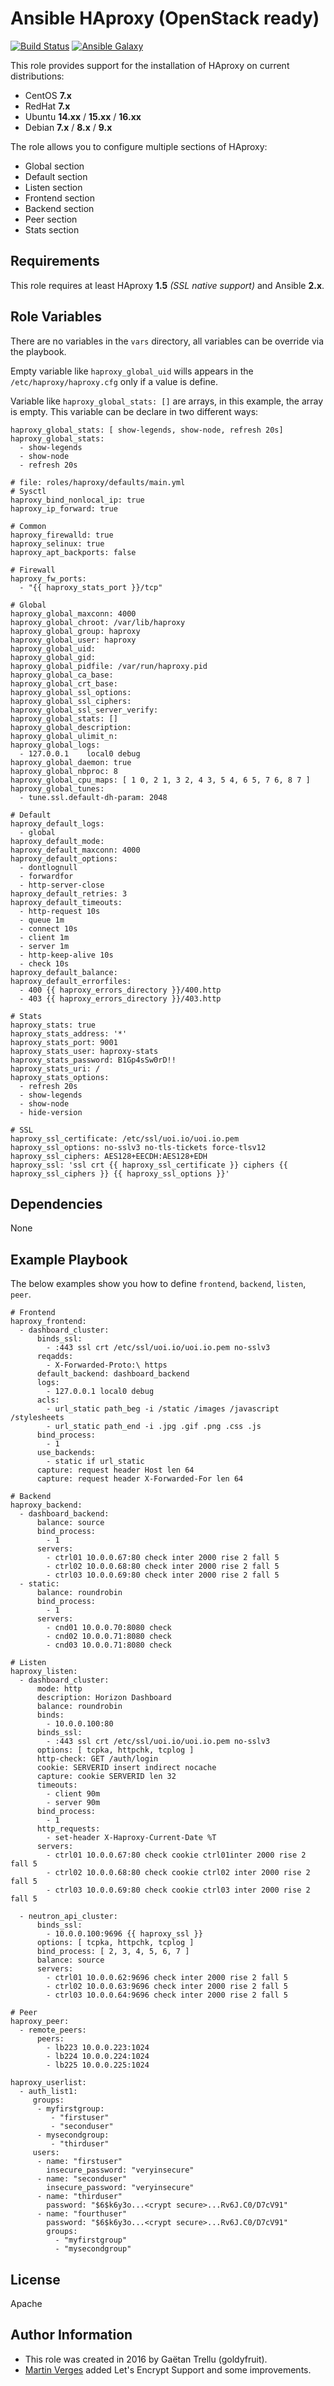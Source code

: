 Ansible HAproxy (OpenStack ready)
=========


[![Build Status](https://travis-ci.org/uoi-io/ansible-haproxy.svg?branch=master)](https://travis-ci.org/uoi-io/ansible-haproxy) [![Ansible Galaxy](https://img.shields.io/badge/galaxy-uoi.haproxy-green.svg?style=flat)](https://galaxy.ansible.com/uoi-io/haproxy/)

This role provides support for the installation of HAproxy on current distributions:

 - CentOS **7.x**
 - RedHat **7.x**
 - Ubuntu **14.xx** / **15.xx** / **16.xx**
 - Debian **7.x** / **8.x** / **9.x**

The role allows you to configure multiple sections of HAproxy:
 
 - Global section
 - Default section
 - Listen section
 - Frontend section
 - Backend section
 - Peer section
 - Stats section

Requirements
------------

This role requires at least HAproxy **1.5** *(SSL native support)* and Ansible **2.x**.

Role Variables
--------------

There are no variables in the ``vars`` directory, all variables can be override via the playbook.

Empty variable like ``haproxy_global_uid`` wills appears in the ``/etc/haproxy/haproxy.cfg`` only if a value is define.

Variable like ``haproxy_global_stats: []`` are arrays, in this example, the array is empty. This variable can be declare in two different ways:
```
haproxy_global_stats: [ show-legends, show-node, refresh 20s]
haproxy_global_stats:
  - show-legends
  - show-node
  - refresh 20s
```

```
# file: roles/haproxy/defaults/main.yml
# Sysctl
haproxy_bind_nonlocal_ip: true
haproxy_ip_forward: true

# Common
haproxy_firewalld: true
haproxy_selinux: true
haproxy_apt_backports: false

# Firewall
haproxy_fw_ports:
  - "{{ haproxy_stats_port }}/tcp"

# Global
haproxy_global_maxconn: 4000
haproxy_global_chroot: /var/lib/haproxy
haproxy_global_group: haproxy
haproxy_global_user: haproxy
haproxy_global_uid:
haproxy_global_gid:
haproxy_global_pidfile: /var/run/haproxy.pid
haproxy_global_ca_base:
haproxy_global_crt_base:
haproxy_global_ssl_options:
haproxy_global_ssl_ciphers:
haproxy_global_ssl_server_verify:
haproxy_global_stats: []
haproxy_global_description:
haproxy_global_ulimit_n:
haproxy_global_logs:
  - 127.0.0.1    local0 debug
haproxy_global_daemon: true
haproxy_global_nbproc: 8
haproxy_global_cpu_maps: [ 1 0, 2 1, 3 2, 4 3, 5 4, 6 5, 7 6, 8 7 ]
haproxy_global_tunes:
  - tune.ssl.default-dh-param: 2048

# Default
haproxy_default_logs:
  - global
haproxy_default_mode:
haproxy_default_maxconn: 4000
haproxy_default_options:
  - dontlognull
  - forwardfor
  - http-server-close
haproxy_default_retries: 3
haproxy_default_timeouts:
  - http-request 10s
  - queue 1m
  - connect 10s
  - client 1m
  - server 1m
  - http-keep-alive 10s
  - check 10s
haproxy_default_balance:
haproxy_default_errorfiles:
  - 400 {{ haproxy_errors_directory }}/400.http
  - 403 {{ haproxy_errors_directory }}/403.http

# Stats
haproxy_stats: true
haproxy_stats_address: '*'
haproxy_stats_port: 9001
haproxy_stats_user: haproxy-stats
haproxy_stats_password: B1Gp4sSw0rD!!
haproxy_stats_uri: /
haproxy_stats_options:
  - refresh 20s
  - show-legends
  - show-node
  - hide-version

# SSL
haproxy_ssl_certificate: /etc/ssl/uoi.io/uoi.io.pem
haproxy_ssl_options: no-sslv3 no-tls-tickets force-tlsv12
haproxy_ssl_ciphers: AES128+EECDH:AES128+EDH
haproxy_ssl: 'ssl crt {{ haproxy_ssl_certificate }} ciphers {{ haproxy_ssl_ciphers }} {{ haproxy_ssl_options }}'
```

Dependencies
------------

None

Example Playbook
----------------

The below examples show you how to define ``frontend``, ``backend``, ``listen``, ``peer``.

```
# Frontend
haproxy_frontend:
  - dashboard_cluster:
      binds_ssl:
        - :443 ssl crt /etc/ssl/uoi.io/uoi.io.pem no-sslv3
      reqadds:
        - X-Forwarded-Proto:\ https
      default_backend: dashboard_backend
      logs:
        - 127.0.0.1 local0 debug
      acls:
        - url_static path_beg -i /static /images /javascript /stylesheets
        - url_static path_end -i .jpg .gif .png .css .js
      bind_process:
        - 1
      use_backends:
        - static if url_static
      capture: request header Host len 64
      capture: request header X-Forwarded-For len 64
```
```
# Backend
haproxy_backend:
  - dashboard_backend:
      balance: source
      bind_process:
        - 1
      servers:
        - ctrl01 10.0.0.67:80 check inter 2000 rise 2 fall 5
        - ctrl02 10.0.0.68:80 check inter 2000 rise 2 fall 5
        - ctrl03 10.0.0.69:80 check inter 2000 rise 2 fall 5
  - static:
      balance: roundrobin
      bind_process:
        - 1
      servers:
        - cnd01 10.0.0.70:8080 check
        - cnd02 10.0.0.71:8080 check
        - cnd03 10.0.0.71:8080 check
```
```
# Listen
haproxy_listen:
  - dashboard_cluster:
      mode: http
      description: Horizon Dashboard
      balance: roundrobin
      binds:
        - 10.0.0.100:80
      binds_ssl:
        - :443 ssl crt /etc/ssl/uoi.io/uoi.io.pem no-sslv3
      options: [ tcpka, httpchk, tcplog ]
      http-check: GET /auth/login
      cookie: SERVERID insert indirect nocache
      capture: cookie SERVERID len 32
      timeouts:
        - client 90m
        - server 90m
      bind_process:
        - 1
      http_requests:
        - set-header X-Haproxy-Current-Date %T
      servers:
        - ctrl01 10.0.0.67:80 check cookie ctrl01inter 2000 rise 2 fall 5
        - ctrl02 10.0.0.68:80 check cookie ctrl02 inter 2000 rise 2 fall 5
        - ctrl03 10.0.0.69:80 check cookie ctrl03 inter 2000 rise 2 fall 5

  - neutron_api_cluster:
      binds_ssl:
        - 10.0.0.100:9696 {{ haproxy_ssl }}
      options: [ tcpka, httpchk, tcplog ]
      bind_process: [ 2, 3, 4, 5, 6, 7 ]
      balance: source
      servers:
        - ctrl01 10.0.0.62:9696 check inter 2000 rise 2 fall 5
        - ctrl02 10.0.0.63:9696 check inter 2000 rise 2 fall 5
        - ctrl03 10.0.0.64:9696 check inter 2000 rise 2 fall 5
```
```
# Peer
haproxy_peer:
  - remote_peers:
      peers:
        - lb223 10.0.0.223:1024
        - lb224 10.0.0.224:1024
        - lb225 10.0.0.225:1024
```
```
haproxy_userlist:
  - auth_list1:
     groups:
      - myfirstgroup:
         - "firstuser"
         - "seconduser"
      - mysecondgroup:
         - "thirduser"
     users:
      - name: "firstuser"
        insecure_password: "veryinsecure"
      - name: "seconduser"
        insecure_password: "veryinsecure"
      - name: "thirduser"
        password: "$6$k6y3o...<crypt secure>...Rv6J.C0/D7cV91"
      - name: "fourthuser"
        password: "$6$k6y3o...<crypt secure>...Rv6J.C0/D7cV91"
        groups: 
          - "myfirstgroup"
          - "mysecondgroup"
```

License
-------

Apache

Author Information
------------------

* This role was created in 2016 by Gaëtan Trellu (goldyfruit).
* [Martin Verges](https://github.com/MartinVerges) added Let's Encrypt Support and some improvements.

